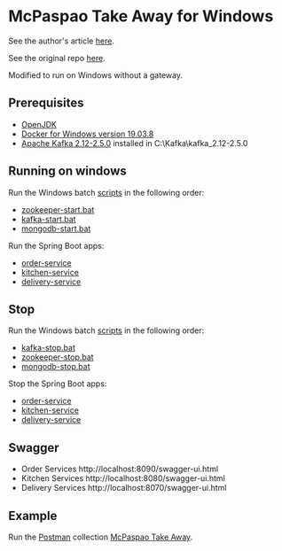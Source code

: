 McPaspao Take Away for Windows
==============================

See the author's article [here](https://paspaola.it/2019/09/25/Microservices-architecture-an-implementation-of-Saga-pattern.html).

See the original repo [here](https://github.com/paspao/McPaspaoTakeAway).

Modified to run on Windows without a gateway.

Prerequisites
---

* [OpenJDK](https://adoptopenjdk.net/)
* [Docker for Windows version 19.03.8](https://docs.docker.com/docker-for-windows/)
* [Apache Kafka 2.12-2.5.0](https://kafka.apache.org/quickstart) installed in C:\Kafka\kafka_2.12-2.5.0


Running on windows
---

Run the Windows batch [scripts](/poc) in the following order: 
* [zookeeper-start.bat](/poc/zookeeper-start.bat)
* [kafka-start.bat](/poc/kafka-start.bat)
* [mongodb-start.bat](/poc/mongodb-start.bat)

Run the Spring Boot apps:
* [order-service](order-service/src/main/java/org/paspao/takeaway/order/OrderServiceApplication.java)
* [kitchen-service](kitchen-service/src/main/java/org/paspao/takeaway/kitchen/KitchenServiceApplication.java)
* [delivery-service](delivery-service/src/main/java/org/paspao/takeaway/delivery/DeliveryServiceApplication.java)
    
Stop
----

Run the Windows batch [scripts](/poc) in the following order: 
* [kafka-stop.bat](/poc/kafka-stop.bat)
* [zookeeper-stop.bat](/poc/zookeeper-stop.bat)
* [mongodb-stop.bat](/poc/mongodb-stop.bat)
  
Stop the Spring Boot apps:
* [order-service](order-service/src/main/java/org/paspao/takeaway/order/OrderServiceApplication.java)
* [kitchen-service](kitchen-service/src/main/java/org/paspao/takeaway/kitchen/KitchenServiceApplication.java)
* [delivery-service](delivery-service/src/main/java/org/paspao/takeaway/delivery/DeliveryServiceApplication.java)  

Swagger
---

* Order Services http://localhost:8090/swagger-ui.html
* Kitchen Services http://localhost:8080/swagger-ui.html
* Delivery Services http://localhost:8070/swagger-ui.html

Example
---

Run the [Postman](https://www.postman.com/) collection [McPaspao Take Away](poc/McPaspao-Take-Away-postman_collection.json).
